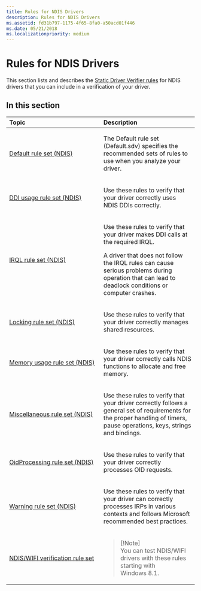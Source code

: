 ```yaml
---
title: Rules for NDIS Drivers
description: Rules for NDIS Drivers
ms.assetid: fd31b797-1175-4f65-8fa0-a50acd01f446
ms.date: 05/21/2018
ms.localizationpriority: medium
---
```


# Rules for NDIS Drivers


This section lists and describes the [Static Driver Verifier rules](https://docs.microsoft.com/windows-hardware/drivers/devtest/static-driver-verifier-rule) for NDIS drivers that you can include in a verification of your driver.

## In this section


<table>
<colgroup>
<col width="50%" />
<col width="50%" />
</colgroup>
<thead>
<tr class="header">
<th align="left">Topic</th>
<th align="left">Description</th>
</tr>
</thead>
<tbody>
<tr class="odd">
<td align="left"><p><a href="default-rule-set--ndis-.md" data-raw-source="[Default rule set (NDIS)](default-rule-set--ndis-.md)">Default rule set (NDIS)</a></p></td>
<td align="left"><p>The Default rule set (Default.sdv) specifies the recommended sets of rules to use when you analyze your driver.</p></td>
</tr>
<tr class="even">
<td align="left"><p><a href="ddi-usage-rule-set--ndis-.md" data-raw-source="[DDI usage rule set (NDIS)](ddi-usage-rule-set--ndis-.md)">DDI usage rule set (NDIS)</a></p></td>
<td align="left"><p>Use these rules to verify that your driver correctly uses NDIS DDIs correctly.</p></td>
</tr>
<tr class="odd">
<td align="left"><p><a href="irql-rule-set--ndis-.md" data-raw-source="[IRQL rule set (NDIS)](irql-rule-set--ndis-.md)">IRQL rule set (NDIS)</a></p></td>
<td align="left"><p>Use these rules to verify that your driver makes DDI calls at the required IRQL.</p>
<p>A driver that does not follow the IRQL rules can cause serious problems during operation that can lead to deadlock conditions or computer crashes.</p></td>
</tr>
<tr class="even">
<td align="left"><p><a href="locking-rule-set--ndis-.md" data-raw-source="[Locking rule set (NDIS)](locking-rule-set--ndis-.md)">Locking rule set (NDIS)</a></p></td>
<td align="left"><p>Use these rules to verify that your driver correctly manages shared resources.</p></td>
</tr>
<tr class="odd">
<td align="left"><p><a href="memory-usage-rule-set--ndis-.md" data-raw-source="[Memory usage rule set (NDIS)](memory-usage-rule-set--ndis-.md)">Memory usage rule set (NDIS)</a></p></td>
<td align="left"><p>Use these rules to verify that your driver correctly calls NDIS functions to allocate and free memory.</p></td>
</tr>
<tr class="even">
<td align="left"><p><a href="miscellaneous-rule-set--ndis-.md" data-raw-source="[Miscellaneous rule set (NDIS)](miscellaneous-rule-set--ndis-.md)">Miscellaneous rule set (NDIS)</a></p></td>
<td align="left"><p>Use these rules to verify that your driver correctly follows a general set of requirements for the proper handling of timers, pause operations, keys, strings and bindings.</p></td>
</tr>
<tr class="odd">
<td align="left"><p><a href="oidprocessing-rule-set--ndis-.md" data-raw-source="[OidProcessing rule set (NDIS)](oidprocessing-rule-set--ndis-.md)">OidProcessing rule set (NDIS)</a></p></td>
<td align="left"><p>Use these rules to verify that your driver correctly processes OID requests.</p></td>
</tr>
<tr class="even">
<td align="left"><p><a href="warning-rule-set--ndis-.md" data-raw-source="[Warning rule set (NDIS)](warning-rule-set--ndis-.md)">Warning rule set (NDIS)</a></p></td>
<td align="left"><p>Use these rules to verify that your driver can correctly processes IRPs in various contexts and follows Microsoft recommended best practices.</p></td>
</tr>
<tr class="odd">
<td align="left"><p><a href="ndis-wifi-verification-rule-set.md" data-raw-source="[NDIS/WIFI verification rule set](ndis-wifi-verification-rule-set.md)">NDIS/WIFI verification rule set</a></p></td>
<td align="left"><blockquote>
[!Note]<br />
You can test NDIS/WIFI drivers with these rules starting with Windows 8.1.
</blockquote>
 </td>
</tr>
</tbody>
</table>

 

 

 





